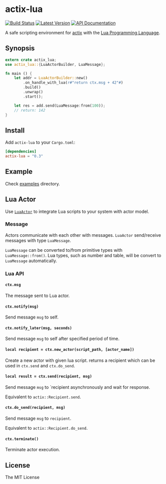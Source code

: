 # actix-lua

[![Build Status](https://travis-ci.org/poga/actix-lua.svg?branch=master)](https://travis-ci.org/poga/actix-lua)
[![Latest Version](https://img.shields.io/crates/v/actix-lua.svg)](https://crates.io/crates/actix-lua)
[![API Documentation](https://docs.rs/actix-lua/badge.svg)](https://docs.rs/actix-lua)

A safe scripting environment for [actix](https://github.com/actix/actix) with the [Lua Programming Language](https://www.lua.org).

## Synopsis

```rust
extern crate actix_lua;
use actix_lua::{LuaActorBuilder, LuaMessage};

fn main () {
    let addr = LuaActorBuilder::new()
        .on_handle_with_lua(r#"return ctx.msg + 42"#)
        .build()
        .unwrap()
        .start();

    let res = add.send(LuaMessage:from(100));
    // return: 142
}
```

## Install

Add `actix-lua` to your `Cargo.toml`:

```toml
[dependencies]
actix-lua = "0.3"
```

## Example

Check [examples](https://github.com/poga/actix-lua/tree/master/examples) directory.

## Lua Actor

Use [`LuaActor`](https://docs.rs/actix-lua/latest/actix_lua/struct.LuaActor.html) to integrate Lua scripts to your system with actor model.

### Message

Actors communicate with each other with messages. `LuaActor` send/receive messages with type `LuaMessage`.

`LuaMessage` can be converted to/from primitive types with `LuaMessage::from()`. Lua types, such as number and table, will be convert to `LuaMessage` automatically.

### Lua API

#### `ctx.msg`

The message sent to Lua actor.

#### `ctx.notify(msg)`

Send message `msg` to self.

#### `ctx.notify_later(msg, seconds)`

Send message `msg` to self after specified period of time.

#### `local recipient = ctx.new_actor(script_path, [actor_name])`

Create a new actor with given lua script. returns a recipient which can be used in `ctx.send` and `ctx.do_send`.

#### `local result = ctx.send(recipient, msg)`

Send message `msg` to `recipient asynchronously and wait for response.

Equivalent to `actix::Recipient.send`.

#### `ctx.do_send(recipient, msg)`

Send message `msg` to `recipient`.

Equivalent to `actix::Recipient.do_send`.

#### `ctx.terminate()`

Terminate actor execution.

## License

The MIT License
